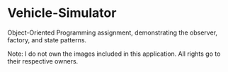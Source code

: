 # Vehicle-Simulator
Object-Oriented Programming assignment, demonstrating the observer, factory, and state patterns.

Note: I do not own the images included in this application. All rights go to their respective owners.
